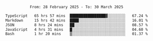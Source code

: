 <div align="center">
<p style="text-align: center;">
<!--START_SECTION:waka-->

```txt
From: 28 February 2025 - To: 30 March 2025

TypeScript   65 hrs 57 mins  ████████████████▓░░░░░░░░   67.24 %
Markdown     15 hrs 42 mins  ████░░░░░░░░░░░░░░░░░░░░░   16.01 %
JSON         8 hrs 24 mins   ██░░░░░░░░░░░░░░░░░░░░░░░   08.57 %
JavaScript   4 hrs 31 mins   █░░░░░░░░░░░░░░░░░░░░░░░░   04.60 %
Bash         1 hr 20 mins    ▒░░░░░░░░░░░░░░░░░░░░░░░░   01.37 %
```

<!--END_SECTION:waka-->
</p>
</div>

